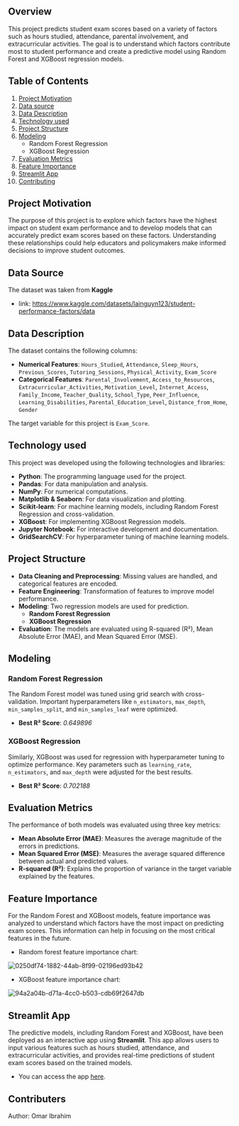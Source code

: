 ## **Overview**
This project predicts student exam scores based on a variety of factors such as hours studied, attendance, parental involvement, and extracurricular activities. The goal is to understand which factors contribute most to student performance and create a predictive model using Random Forest and XGBoost regression models.

## **Table of Contents**
1. [Project Motivation](#motivation)
2. [Data source](#source)
3. [Data Description](#data)
4. [Technology used](#technology)
5. [Project Structure](#structure)
6. [Modeling](#modeling)
   - Random Forest Regression
   - XGBoost Regression
7. [Evaluation Metrics](#evaluation)
8. [Feature Importance](#feature-importance)
9. [Streamlit App](#streamlit-app)
10. [Contributing](#contributers)

## **Project Motivation** <a name="motivation"></a>
The purpose of this project is to explore which factors have the highest impact on student exam performance and to develop models that can accurately predict exam scores based on these factors. Understanding these relationships could help educators and policymakers make informed decisions to improve student outcomes.

## **Data Source** <a name="source"></a>
The dataset was taken from **Kaggle**
- link: https://www.kaggle.com/datasets/lainguyn123/student-performance-factors/data

## **Data Description** <a name="data"></a>
The dataset contains the following columns:
- **Numerical Features**: `Hours_Studied`, `Attendance`, `Sleep_Hours`, `Previous_Scores`, `Tutoring_Sessions`, `Physical_Activity`, `Exam_Score`
- **Categorical Features**: `Parental_Involvement`, `Access_to_Resources`, `Extracurricular_Activities`, `Motivation_Level`, `Internet_Access`, `Family_Income`, `Teacher_Quality`, `School_Type`, `Peer_Influence`, `Learning_Disabilities`, `Parental_Education_Level`, `Distance_from_Home`, `Gender`

The target variable for this project is `Exam_Score`.

## **Technology used** <a name="technology"></a>
This project was developed using the following technologies and libraries:

- **Python**: The programming language used for the project.
- **Pandas**: For data manipulation and analysis.
- **NumPy**: For numerical computations.
- **Matplotlib & Seaborn**: For data visualization and plotting.
- **Scikit-learn**: For machine learning models, including Random Forest Regression and cross-validation.
- **XGBoost**: For implementing XGBoost Regression models.
- **Jupyter Notebook**: For interactive development and documentation.
- **GridSearchCV**: For hyperparameter tuning of machine learning models.

## **Project Structure** <a name="structure"></a>
- **Data Cleaning and Preprocessing**: Missing values are handled, and categorical features are encoded.
- **Feature Engineering**: Transformation of features to improve model performance.
- **Modeling**: Two regression models are used for prediction.
    - **Random Forest Regression**
    - **XGBoost Regression**
- **Evaluation**: The models are evaluated using R-squared (R²), Mean Absolute Error (MAE), and Mean Squared Error (MSE).

## **Modeling** <a name="modeling"></a>

### **Random Forest Regression**
The Random Forest model was tuned using grid search with cross-validation. Important hyperparameters like `n_estimators`, `max_depth`, `min_samples_split`, and `min_samples_leaf` were optimized.
- **Best R² Score**: *0.649896*

### **XGBoost Regression**
Similarly, XGBoost was used for regression with hyperparameter tuning to optimize performance. Key parameters such as `learning_rate`, `n_estimators`, and `max_depth` were adjusted for the best results.
- **Best R² Score**: *0.702188*

## **Evaluation Metrics** <a name="evaluation"></a>
The performance of both models was evaluated using three key metrics:
- **Mean Absolute Error (MAE)**: Measures the average magnitude of the errors in predictions.
- **Mean Squared Error (MSE)**: Measures the average squared difference between actual and predicted values.
- **R-squared (R²)**: Explains the proportion of variance in the target variable explained by the features.

## **Feature Importance** <a name="feature-importance"></a>
For the Random Forest and XGBoost models, feature importance was analyzed to understand which factors have the most impact on predicting exam scores. This information can help in focusing on the most critical features in the future.
- Random forest feature importance chart:

![0250df74-1882-44ab-8f99-02196ed93b42](https://github.com/user-attachments/assets/4bf2d8d3-37da-4fa2-8abb-a86ac7d6e4c9)

- XGBoost feature importance chart:

![94a2a04b-d71a-4cc0-b503-cdb69f2647db](https://github.com/user-attachments/assets/226b5b97-4e0d-4cff-b39e-364ce58627fc)

## **Streamlit App** <a name="streamlit-app"></a>
The predictive models, including Random Forest and XGBoost, have been deployed as an interactive app using **Streamlit**. This app allows users to input various features such as hours studied, attendance, and extracurricular activities, and provides real-time predictions of student exam scores based on the trained models.  
- You can access the app [here](https://omar-omar-om-student-perfo-streamlit-student-performance-jlgdra.streamlit.app).

## **Contributers** <a name="contributers"></a>
Author: Omar Ibrahim
